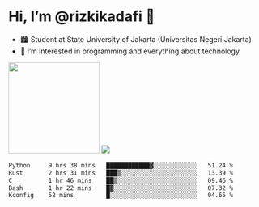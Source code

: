 # Hi, I’m @rizkikadafi 👋
- 🏙 Student at State University of Jakarta (Universitas Negeri Jakarta)
- 👀 I’m interested in programming and everything about technology
<img height="180em" src="https://github-readme-stats.vercel.app/api?username=rizkikadafi&show_icons=true&hide_border=true&&count_private=true&include_all_commits=true" />
<img src="https://github-readme-stats.vercel.app/api/top-langs/?username=rizkikadafi&show_icons=true&hide_border=true&&count_private=true&include_all_commits=true" />

<!--START_SECTION:waka-->

```txt
Python     9 hrs 38 mins   ████████████▓░░░░░░░░░░░░   51.24 %
Rust       2 hrs 31 mins   ███▒░░░░░░░░░░░░░░░░░░░░░   13.39 %
C          1 hr 46 mins    ██▒░░░░░░░░░░░░░░░░░░░░░░   09.46 %
Bash       1 hr 22 mins    █▓░░░░░░░░░░░░░░░░░░░░░░░   07.32 %
Kconfig    52 mins         █░░░░░░░░░░░░░░░░░░░░░░░░   04.65 %
```

<!--END_SECTION:waka-->

<!---
rizkikadafi/rizkikadafi is a ✨ special ✨ repository because its `README.md` (this file) appears on your GitHub profile.
You can click the Preview link to take a look at your changes.
--->
